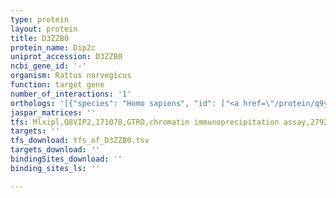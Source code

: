 ```yaml
---
type: protein
layout: protein
title: D3ZZB0
protein_name: Dip2c
uniprot_accession: D3ZZB0
ncbi_gene_id: '-'
organism: Rattus norvegicus
function: target gene
number_of_interactions: '1'
orthologs: '[{"species": "Homo sapiens", "id": ["<a href=\"/protein/q9y2e4\">Q9Y2E4</a>"]}, {"species": "Danio rerio", "id": ["<a href=\"/protein/e7fay4\">E7FAY4</a>"]}, {"species": "Mus musculus", "id": ["<a href=\"/protein/b2rq71\">B2RQ71</a>"]}, {"species": "Caenorhabditis elegans", "id": ["A0A061AJG8"]}, {"species": "Drosophila melanogaster", "id": ["M9PBG6"]}]'
jaspar_matrices: ''
tfs: Mlxipl,Q8VIP2,171078,GTRD,chromatin immunoprecipitation assay,27924024%5Buid%5D,No
targets: ''
tfs_download: tfs_of_D3ZZB0.tsv
targets_download: ''
bindingSites_download: ''
binding_sites_ls: ''

---
```

